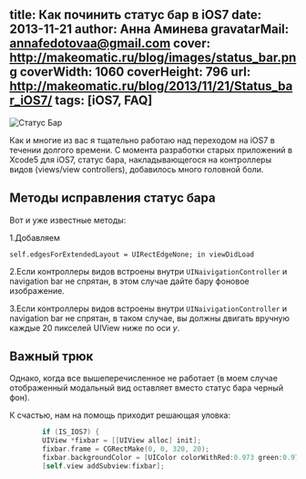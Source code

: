 title: Как починить статус бар в iOS7
date: 2013-11-21
author: Анна Аминева
gravatarMail: annafedotovaa@gmail.com
cover: http://makeomatic.ru/blog/images/status_bar.png
coverWidth: 1060
coverHeight: 796
url: http://makeomatic.ru/blog/2013/11/21/Status_bar_iOS7/
tags: [iOS7, FAQ]
---

![Статус Бар](/blog/images/status_bar.png) 

Как и многие из вас я тщательно работаю над переходом на iOS7 в течении долгого времени. С момента разработки старых приложений в Xcode5 для iOS7, статус бара, накладывающегося на контроллеры видов (views/view controllers), добавилось много головной боли. 

<!-- more -->

## Методы исправления статус бара

Вот и уже известные методы:

1.Добавляем 

`self.edgesForExtendedLayout = UIRectEdgeNone; in viewDidLoad`

2.Если контроллеры видов встроены внутри `UINaivigationController` и navigation bar не спрятан, в этом случае дайте бару фоновое изображение.

3.Если контроллеры видов встроены внутри `UINaivigationController` и navigation bar не спрятан, в таком случае, вы должны двигать вручную каждые 20 пикселей UIView ниже по оси *y*.

## Важный трюк

Однако, когда все вышеперечисленное не работает (в моем случае отображенный модальный вид оставляет вместо статус бара черный фон). 

К счастью, нам на помощь приходит решающая уловка:
```objective-c
        if (IS_IOS7) {
        UIView *fixbar = [[UIView alloc] init];
        fixbar.frame = CGRectMake(0, 0, 320, 20);
        fixbar.backgroundColor = [UIColor colorWithRed:0.973 green:0.973 blue:0.973 alpha:1]; // the default color of iOS7 bacground or any color suits your design
        [self.view addSubview:fixbar];
```
